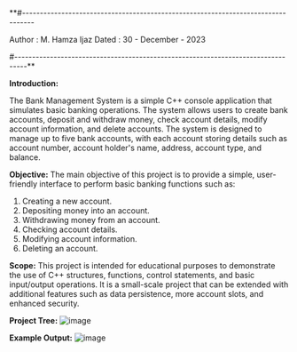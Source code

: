 **#---------------------------------------------------------------------------------

Author : M. Hamza Ijaz
Dated : 30 - December - 2023

#---------------------------------------------------------------------------------**

**Introduction:**

The Bank Management System is a simple C++ console application that simulates basic banking operations. The system allows users to create bank accounts, deposit and withdraw money, check account details, modify account information, and delete accounts. The system is designed to manage up to five bank accounts, with each account storing details such as account number, account holder's name, address, account type, and balance.

**Objective:**
The main objective of this project is to provide a simple, user-friendly interface to perform basic banking functions such as:

1. Creating a new account.
2. Depositing money into an account.
3. Withdrawing money from an account.
4. Checking account details.
5. Modifying account information.
6. Deleting an account.

**Scope:**
This project is intended for educational purposes to demonstrate the use of C++ structures, functions, control statements, and basic input/output operations. It is a small-scale project that can be extended with additional features such as data persistence, more account slots, and enhanced security.

**Project Tree:**
![image](https://github.com/user-attachments/assets/67dee768-9412-4525-8fce-e9b04e05241b)


**Example Output:**
![image](https://github.com/user-attachments/assets/aadaa959-d3e6-406d-88b0-4c2150ca15f8)
